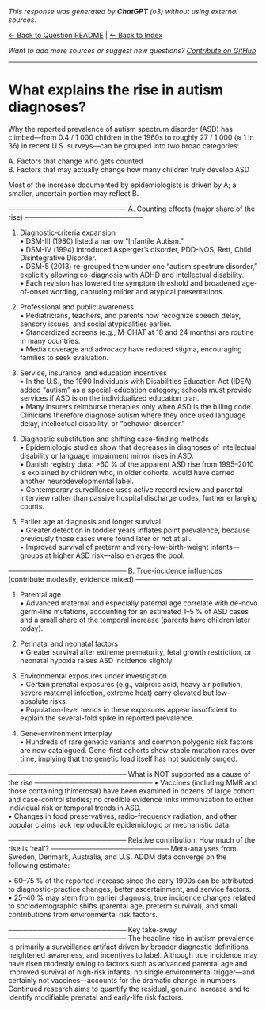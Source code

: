 <!-- 
Generated by: chatgpt
Model: o3
Prompt type: default
Generated at: 2025-06-12T11:03:12.342143
-->

*This response was generated by **ChatGPT** (o3) without using external sources.*

[← Back to Question README](README.md) | [← Back to Index](../README.md)

*Want to add more sources or suggest new questions? [Contribute on GitHub](https://github.com/justinwest/SuggestedSources)*

---

# What explains the rise in autism diagnoses?

Why the reported prevalence of autism spectrum disorder (ASD) has climbed—from 0.4 / 1 000 children in the 1960s to roughly 27 / 1 000 (≈ 1 in 36) in recent U.S. surveys—can be grouped into two broad categories:

A. Factors that change who gets counted  
B. Factors that may actually change how many children truly develop ASD

Most of the increase documented by epidemiologists is driven by A; a smaller, uncertain portion may reflect B.

────────────────────────
A. Counting effects (major share of the rise)
────────────────────────
1. Diagnostic‐criteria expansion  
   • DSM-III (1980) listed a narrow “Infantile Autism.”  
   • DSM-IV (1994) introduced Asperger’s disorder, PDD-NOS, Rett, Child Disintegrative Disorder.  
   • DSM-5 (2013) re-grouped them under one “autism spectrum disorder,” explicitly allowing co-diagnosis with ADHD and intellectual disability.  
   • Each revision has lowered the symptom threshold and broadened age-of-onset wording, capturing milder and atypical presentations.

2. Professional and public awareness  
   • Pediatricians, teachers, and parents now recognize speech delay, sensory issues, and social atypicalities earlier.  
   • Standardized screens (e.g., M-CHAT at 18 and 24 months) are routine in many countries.  
   • Media coverage and advocacy have reduced stigma, encouraging families to seek evaluation.

3. Service, insurance, and education incentives  
   • In the U.S., the 1990 Individuals with Disabilities Education Act (IDEA) added “autism” as a special-education category; schools must provide services if ASD is on the individualized education plan.  
   • Many insurers reimburse therapies only when ASD is the billing code. Clinicians therefore diagnose autism where they once used language delay, intellectual disability, or “behavior disorder.”

4. Diagnostic substitution and shifting case-finding methods  
   • Epidemiologic studies show that decreases in diagnoses of intellectual disability or language impairment mirror rises in ASD.  
   • Danish registry data: >60 % of the apparent ASD rise from 1995–2010 is explained by children who, in older cohorts, would have carried another neurodevelopmental label.  
   • Contemporary surveillance uses active record review and parental interview rather than passive hospital discharge codes, further enlarging counts.

5. Earlier age at diagnosis and longer survival  
   • Greater detection in toddler years inflates point prevalence, because previously those cases were found later or not at all.  
   • Improved survival of preterm and very-low-birth-weight infants—groups at higher ASD risk—also enlarges the pool.

────────────────────────
B. True-incidence influences (contribute modestly, evidence mixed)
────────────────────────
1. Parental age  
   • Advanced maternal and especially paternal age correlate with de-novo germ-line mutations, accounting for an estimated 1–5 % of ASD cases and a small share of the temporal increase (parents have children later today).

2. Perinatal and neonatal factors  
   • Greater survival after extreme prematurity, fetal growth restriction, or neonatal hypoxia raises ASD incidence slightly.

3. Environmental exposures under investigation  
   • Certain prenatal exposures (e.g., valproic acid, heavy air pollution, severe maternal infection, extreme heat) carry elevated but low-absolute risks.  
   • Population-level trends in these exposures appear insufficient to explain the several-fold spike in reported prevalence.

4. Gene–environment interplay  
   • Hundreds of rare genetic variants and common polygenic risk factors are now catalogued. Gene-first cohorts show stable mutation rates over time, implying that the genetic load itself has not suddenly surged.

────────────────────────
What is NOT supported as a cause of the rise
────────────────────────
• Vaccines (including MMR and those containing thimerosal) have been examined in dozens of large cohort and case-control studies; no credible evidence links immunization to either individual risk or temporal trends in ASD.  
• Changes in food preservatives, radio-frequency radiation, and other popular claims lack reproducible epidemiologic or mechanistic data.

────────────────────────
Relative contribution: How much of the rise is ‘real’?
────────────────────────
Meta-analyses from Sweden, Denmark, Australia, and U.S. ADDM data converge on the following estimate:

• 60–75 % of the reported increase since the early 1990s can be attributed to diagnostic-practice changes, better ascertainment, and service factors.  
• 25–40 % may stem from earlier diagnosis, true incidence changes related to sociodemographic shifts (parental age, preterm survival), and small contributions from environmental risk factors.

────────────────────────
Key take-away
────────────────────────
The headline rise in autism prevalence is primarily a surveillance artifact driven by broader diagnostic definitions, heightened awareness, and incentives to label. Although true incidence may have risen modestly owing to factors such as advanced parental age and improved survival of high-risk infants, no single environmental trigger—and certainly not vaccines—accounts for the dramatic change in numbers. Continued research aims to quantify the residual, genuine increase and to identify modifiable prenatal and early-life risk factors.